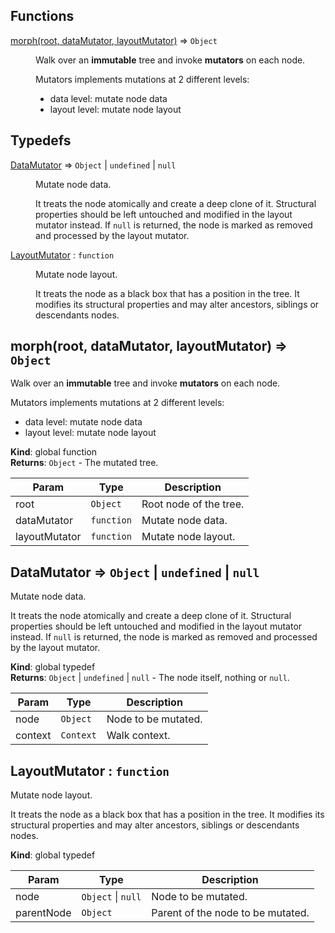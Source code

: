 ## Functions

<dl>
<dt><a href="#morph">morph(root, dataMutator, layoutMutator)</a> ⇒ <code>Object</code></dt>
<dd><p>Walk over an <strong>immutable</strong> tree and invoke <strong>mutators</strong> on each node.</p>
<p>Mutators implements mutations at 2 different levels:</p>
<ul>
<li>data level: mutate node data</li>
<li>layout level: mutate node layout</li>
</ul>
</dd>
</dl>

## Typedefs

<dl>
<dt><a href="#DataMutator">DataMutator</a> ⇒ <code>Object</code> | <code>undefined</code> | <code>null</code></dt>
<dd><p>Mutate node data.</p>
<p>It treats the node atomically and create a deep clone of it.
Structural properties should be left untouched and modified in the layout
mutator instead.
If <code>null</code> is returned, the node is marked as removed and processed by the
layout mutator.</p>
</dd>
<dt><a href="#LayoutMutator">LayoutMutator</a> : <code>function</code></dt>
<dd><p>Mutate node layout.</p>
<p>It treats the node as a black box that has a position in the tree. It
modifies its structural properties and may alter ancestors, siblings or
descendants nodes.</p>
</dd>
</dl>

<a name="morph"></a>

## morph(root, dataMutator, layoutMutator) ⇒ <code>Object</code>
Walk over an **immutable** tree and invoke **mutators** on each node.

Mutators implements mutations at 2 different levels:
- data level: mutate node data
- layout level: mutate node layout

**Kind**: global function  
**Returns**: <code>Object</code> - The mutated tree.  

| Param | Type | Description |
| --- | --- | --- |
| root | <code>Object</code> | Root node of the tree. |
| dataMutator | <code>function</code> | Mutate node data. |
| layoutMutator | <code>function</code> | Mutate node layout. |

<a name="DataMutator"></a>

## DataMutator ⇒ <code>Object</code> &#124; <code>undefined</code> &#124; <code>null</code>
Mutate node data.

It treats the node atomically and create a deep clone of it.
Structural properties should be left untouched and modified in the layout
mutator instead.
If `null` is returned, the node is marked as removed and processed by the
layout mutator.

**Kind**: global typedef  
**Returns**: <code>Object</code> &#124; <code>undefined</code> &#124; <code>null</code> - The node itself, nothing or `null`.  

| Param | Type | Description |
| --- | --- | --- |
| node | <code>Object</code> | Node to be mutated. |
| context | <code>Context</code> | Walk context. |

<a name="LayoutMutator"></a>

## LayoutMutator : <code>function</code>
Mutate node layout.

It treats the node as a black box that has a position in the tree. It
modifies its structural properties and may alter ancestors, siblings or
descendants nodes.

**Kind**: global typedef  

| Param | Type | Description |
| --- | --- | --- |
| node | <code>Object</code> &#124; <code>null</code> | Node to be mutated. |
| parentNode | <code>Object</code> | Parent of the node to be mutated. |

